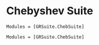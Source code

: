 # Chebyshev Suite

```@index
Modules = [GRSuite.ChebSuite]
```

```@autodocs
Modules = [GRSuite.ChebSuite]
```
